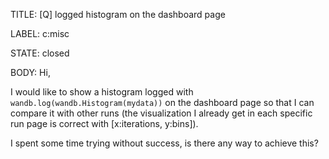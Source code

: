 TITLE:
[Q] logged histogram on the dashboard page

LABEL:
c:misc

STATE:
closed

BODY:
Hi, 

I would like to show a histogram logged with `wandb.log(wandb.Histogram(mydata))` on the dashboard page so that I can compare it with other runs (the visualization I already get in each specific run page is correct with [x:iterations, y:bins]).

I spent some time trying without success, is there any way to achieve this?

